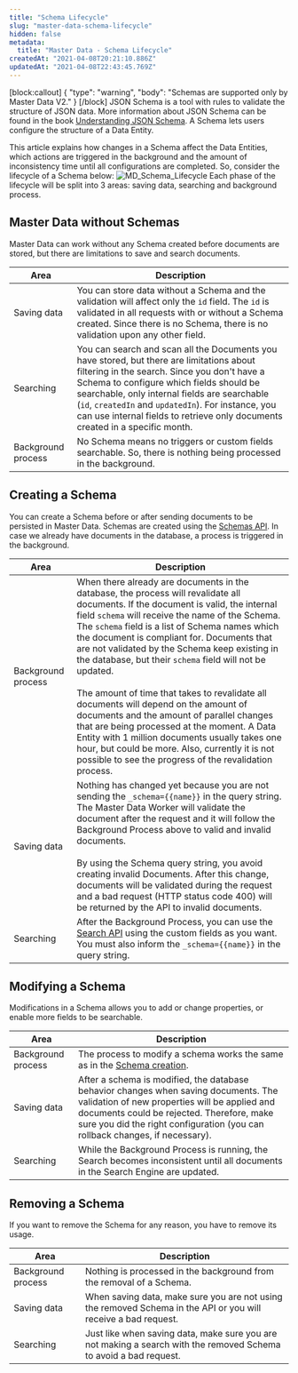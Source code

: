 ```yaml
---
title: "Schema Lifecycle"
slug: "master-data-schema-lifecycle"
hidden: false
metadata: 
  title: "Master Data - Schema Lifecycle"
createdAt: "2021-04-08T20:21:10.886Z"
updatedAt: "2021-04-08T22:43:45.769Z"
---
```


[block:callout]
{
  "type": "warning",
  "body": "Schemas are supported only by Master Data V2."
}
[/block]
JSON Schema is a tool with rules to validate the structure of JSON data. More information about JSON Schema can be found in the book [Understanding JSON Schema](https://json-schema.org/understanding-json-schema/index.html). A Schema lets users configure the structure of a Data Entity.

This article explains how changes in a Schema affect the Data Entities, which actions are triggered in the background and the amount of inconsistency time until all configurations are completed. So, consider the lifecycle of a Schema below:
![MD\_Schema\_Lifecycle](https://cdn.jsdelivr.net/gh/vtexdocs/dev-portal-content@readme-docs/docs/guides/Master%20Data/master-data-how-it-works/10d37de-MD_Schema_Lifecycle_19.jpg)
Each phase of the lifecycle will be split into 3 areas: saving data, searching and background process.

## Master Data without Schemas

Master Data can work without any Schema created before documents are stored, but there are limitations to save and search documents.

| Area | Description |
| - | - |
| Saving data | You can store data without a Schema and the validation will affect only the `id` field. The `id` is validated in all requests with or without a Schema created. Since there is no Schema, there is no validation upon any other field. |
| Searching | You can search and scan all the Documents you have stored, but there are limitations about filtering in the search. Since you don't have a Schema to configure which fields should be searchable, only internal fields are searchable (`id`, `createdIn` and `updatedIn`). For instance, you can use internal fields to retrieve only documents created in a specific month. |
| Background process | No Schema means no triggers or custom fields searchable. So, there is nothing being processed in the background. |

## Creating a Schema

You can create a Schema before or after sending documents to be persisted in Master Data. Schemas are created using the [Schemas API](ref:schemas). In case we already have documents in the database, a process is triggered in the background.

| Area | Description |
| - | - |
| Background process | When there already are documents in the database, the process will revalidate all documents. If the document is valid, the internal field `schema` will receive the name of the Schema. The `schema` field is a list of Schema names which the document is compliant for. Documents that are not validated by the Schema keep existing in the database, but their `schema` field will not be updated.</br></br>The amount of time that takes to revalidate all documents will depend on the amount of  documents and the amount of parallel changes that are being processed at the moment. A Data Entity with 1 million documents usually takes one hour, but could be more. Also, currently it is not possible to see the progress of the revalidation process. |
| Saving data | Nothing has changed yet because you are not sending the `_schema={{name}}` in the query string. The Master Data Worker will validate the document after the request and it will follow the Background Process above to valid and invalid documents.</br></br>By using the Schema query string, you avoid creating invalid Documents. After this change, documents will be validated during the request and a bad request (HTTP status code 400) will be returned by the API to invalid documents.
| Searching | After the Background Process, you can use the [Search API](ref:search) using the custom fields as you want. You must also inform the `_schema={{name}}` in the query string. |

## Modifying a Schema

Modifications in a Schema allows you to add or change properties, or enable more fields to be searchable.

| Area | Description |
| - | - |
| Background process | The process to modify a schema works the same as in the [Schema creation](#creating-a-schema). |
| Saving data | After a schema is modified, the database behavior changes when saving documents. The validation of new properties will be applied and documents could be rejected. Therefore, make sure you did the right configuration (you can rollback changes, if necessary). |
| Searching | While the Background Process is running, the Search becomes inconsistent until all documents in the Search Engine are updated. |

## Removing a Schema

If you want to remove the Schema for any reason, you have to remove its usage.

| Area | Description |
| - | - |
| Background process | Nothing is processed in the background from the removal of a Schema. |
| Saving data | When saving data, make sure you are not using the removed Schema in the API or you will receive a bad request. |
| Searching | Just like when saving data, make sure you are not making a search with the removed Schema to avoid a bad request. |
